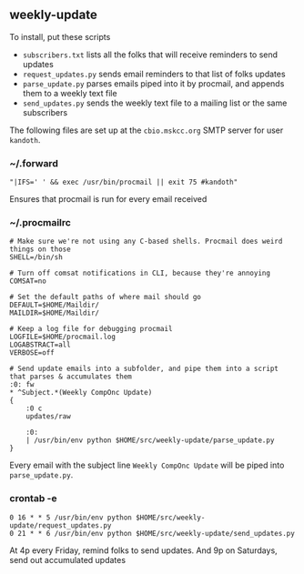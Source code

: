 ## weekly-update

To install, put these scripts 
- `subscribers.txt` lists all the folks that will receive reminders to send updates
- `request_updates.py` sends email reminders to that list of folks updates
- `parse_update.py` parses emails piped into it by procmail, and appends them to a weekly text file
- `send_updates.py` sends the weekly text file to a mailing list or the same subscribers

The following files are set up at the `cbio.mskcc.org` SMTP server for user `kandoth`.

### ~/.forward
```
"|IFS=' ' && exec /usr/bin/procmail || exit 75 #kandoth"
```
Ensures that procmail is run for every email received

### ~/.procmailrc
```
# Make sure we're not using any C-based shells. Procmail does weird things on those
SHELL=/bin/sh

# Turn off comsat notifications in CLI, because they're annoying
COMSAT=no

# Set the default paths of where mail should go
DEFAULT=$HOME/Maildir/
MAILDIR=$HOME/Maildir/

# Keep a log file for debugging procmail
LOGFILE=$HOME/procmail.log
LOGABSTRACT=all
VERBOSE=off

# Send update emails into a subfolder, and pipe them into a script that parses & accumulates them
:0: fw
* ^Subject.*(Weekly CompOnc Update)
{
    :0 c
    updates/raw

    :0:
    | /usr/bin/env python $HOME/src/weekly-update/parse_update.py
}
```
Every email with the subject line `Weekly CompOnc Update` will be piped into `parse_update.py`.

### crontab -e
```
0 16 * * 5 /usr/bin/env python $HOME/src/weekly-update/request_updates.py
0 21 * * 6 /usr/bin/env python $HOME/src/weekly-update/send_updates.py
```
At 4p every Friday, remind folks to send updates. And 9p on Saturdays, send out accumulated updates
